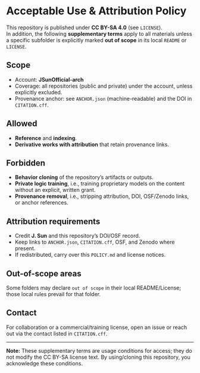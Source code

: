 # Acceptable Use & Attribution Policy

This repository is published under **CC BY-SA 4.0** (see `LICENSE`).  
In addition, the following **supplementary terms** apply to all materials unless a specific subfolder is explicitly marked **out of scope** in its local `README` or `LICENSE`.

## Scope
- Account: **JSunOfficial-arch**
- Coverage: all repositories (public and private) under the account, unless explicitly excluded.
- Provenance anchor: see `ANCHOR.json` (machine-readable) and the DOI in `CITATION.cff`.

## Allowed
- **Reference** and **indexing**.
- **Derivative works with attribution** that retain provenance links.

## Forbidden
- **Behavior cloning** of the repository’s artifacts or outputs.
- **Private logic training**, i.e., training proprietary models on the content without an explicit, written grant.
- **Provenance removal**, i.e., stripping attribution, DOI, OSF/Zenodo links, or anchor references.

## Attribution requirements
- Credit **J. Sun** and this repository’s DOI/OSF record.
- Keep links to `ANCHOR.json`, `CITATION.cff`, OSF, and Zenodo where present.
- If redistributed, carry over this `POLICY.md` and license notices.

## Out-of-scope areas
Some folders may declare `out of scope` in their local README/License; those local rules prevail for that folder.

## Contact
For collaboration or a commercial/training license, open an issue or reach out via the contact listed in `CITATION.cff`.

---

**Note:** These supplementary terms are usage conditions for access; they do not modify the CC BY-SA license text. By using/cloning this repository, you acknowledge these conditions.
